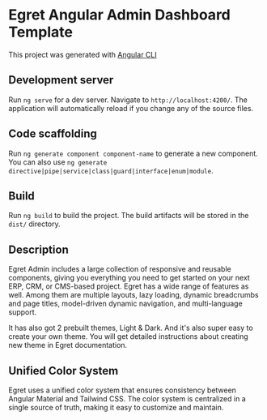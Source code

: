 # Egret Angular Admin Dashboard Template

This project was generated with [Angular CLI](https://github.com/angular/angular-cli) 

## Development server

Run `ng serve` for a dev server. Navigate to `http://localhost:4200/`. The application will automatically reload if you change any of the source files.

## Code scaffolding

Run `ng generate component component-name` to generate a new component. You can also use `ng generate directive|pipe|service|class|guard|interface|enum|module`.

## Build

Run `ng build` to build the project. The build artifacts will be stored in the `dist/` directory.

## Description

Egret Admin includes a large collection of responsive and reusable components, giving you everything you need to get started on your next ERP, CRM, or CMS-based project. Egret has a wide range of features as well. Among them are multiple layouts, lazy loading, dynamic breadcrumbs and page titles, model-driven dynamic navigation, and multi-language support.

It has also got 2 prebuilt themes, Light & Dark. And it's also super easy to create your own theme. You will get detailed instructions about creating new theme in Egret documentation.

## Unified Color System

Egret uses a unified color system that ensures consistency between Angular Material and Tailwind CSS. The color system is centralized in a single source of truth, making it easy to customize and maintain.